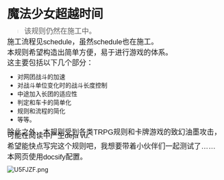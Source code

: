 <head>
<style type="text/css">
	#important {margin:0 auto !important}
	p {font-size:1.2em !important;font-family:Arial,Helvetica,sans-serif !important;line-height:8px}
	td {font-size:1em !important;font-family:Arial,Helvetica,sans-serif !important};
	li {font-size:1em !important;font-family:Arial,Helvetica,sans-serif !important};
	select {font-size:1em !important;font-family:Arial,Helvetica,sans-serif !important};
</style>
</head>

# 魔法少女超越时间

> 该规则仍然在施工中。


施工流程见schedule，虽然schedule也在施工。

本规则希望构造出简单方便，易于进行游戏的体系。

这主要包括以下几个部分：

* 对网团战斗的加速
* 对战斗单位变化时的战斗长度控制
* 中途加入长团的适应性
* 判定和车卡的简单化
* 规则和流程的简化
* 等等。

除此之外，本规则受到各类TRPG规则和卡牌游戏的致幻油墨攻击，可能在阅读中产生deja vu.

希望能快点写完这个规则吧，我想要带着小伙伴们一起测试了……

本网页使用docsify配置。



<img src="https://s1.ax1x.com/2020/07/20/U5FJZF.png" alt="U5FJZF.png" border="0" />




